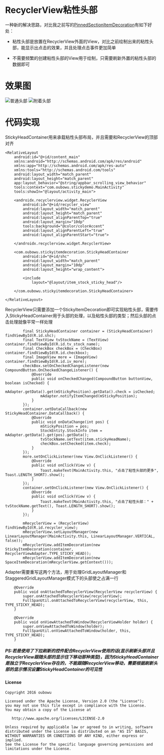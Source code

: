 # RecyclerView粘性头部
一种新的解决思路，对比我之前写的[PinnedSectionItemDecoration](https://github.com/oubowu/PinnedSectionItemDecoration)有如下好处：<p>
- 粘性头部是放置在RecyclerView外面的View，对比之前绘制出来的粘性头部，能显示出点击的效果，并且处理点击事件更加简单<p>
- 不需要频繁的创建粘性头部的View用于绘制，只需要刷新外置的粘性头部的数据即可

# 效果图
![普通头部](http://ww1.sinaimg.cn/large/904ec4b1jw1fbkslqz6ygg20az0m97wh.gif)
![附着头部](http://ww4.sinaimg.cn/large/904ec4b1jw1fbluz259rig20b00m9nj3.gif)<p>

# 代码实现
StickyHeadContainer用来承载粘性头部布局，并且需要和RecyclerView的顶部对齐
```
<RelativeLayout
    android:id="@+id/content_main"
    xmlns:android="http://schemas.android.com/apk/res/android"
    xmlns:app="http://schemas.android.com/apk/res-auto"
    xmlns:tools="http://schemas.android.com/tools"
    android:layout_width="match_parent"
    android:layout_height="match_parent"
    app:layout_behavior="@string/appbar_scrolling_view_behavior"
    tools:context="com.oubowu.stickydemo.MainActivity"
    tools:showIn="@layout/activity_main">

    <androidx.recyclerview.widget.RecyclerView
        android:id="@+id/recycler_view"
        android:layout_width="match_parent"
        android:layout_height="match_parent"
        android:layout_alignParentTop="true"
        android:layout_margin="10dp"
        tools:background="@color/colorAccent"
        android:layout_alignParentLeft="true"
        android:layout_alignParentStart="true">

    </androidx.recyclerview.widget.RecyclerView>

    <com.oubowu.stickyitemdecoration.StickyHeadContainer
        android:id="@+id/shc"
        android:layout_width="match_parent"
        android:layout_margin="10dp"
        android:layout_height="wrap_content">

        <include
            layout="@layout/item_stock_sticky_head"/>

    </com.oubowu.stickyitemdecoration.StickyHeadContainer>

</RelativeLayout>
```

RecyclerView只需要添加一个StickyItemDecoration即可实现粘性头部，需要传入StickyHeadContainer用于头部的处理，以及粘性头部的类型；然后头部的点击处理就像平常一样处理
```
        final StickyHeadContainer container = (StickyHeadContainer) findViewById(R.id.shc);
        final TextView tvStockName = (TextView) container.findViewById(R.id.tv_stock_name);
        final CheckBox checkBox = (CheckBox) container.findViewById(R.id.checkbox);
        final ImageView more = (ImageView) container.findViewById(R.id.iv_more);
        checkBox.setOnCheckedChangeListener(new CompoundButton.OnCheckedChangeListener() {
            @Override
            public void onCheckedChanged(CompoundButton buttonView, boolean isChecked) {
                mAdapter.getData().get(mStickyPosition).getData().check = isChecked;
                mAdapter.notifyItemChanged(mStickyPosition);
            }
        });
        container.setDataCallback(new StickyHeadContainer.DataCallback() {
            @Override
            public void onDataChange(int pos) {
                mStickyPosition = pos;
                StockEntity.StockInfo item = mAdapter.getData().get(pos).getData();
                tvStockName.setText(item.stickyHeadName);
                checkBox.setChecked(item.check);
            }
        });
        more.setOnClickListener(new View.OnClickListener() {
            @Override
            public void onClick(View v) {
                Toast.makeText(MainActivity.this, "点击了粘性头部的更多", Toast.LENGTH_SHORT).show();
            }
        });
        container.setOnClickListener(new View.OnClickListener() {
            @Override
            public void onClick(View v) {
                Toast.makeText(MainActivity.this, "点击了粘性头部：" + tvStockName.getText(), Toast.LENGTH_SHORT).show();
            }
        });

        mRecyclerView = (RecyclerView) findViewById(R.id.recycler_view);
        mRecyclerView.setLayoutManager(new LinearLayoutManager(MainActivity.this, LinearLayoutManager.VERTICAL, false));
        mRecyclerView.addItemDecoration(new StickyItemDecoration(container, RecyclerViewAdapter.TYPE_STICKY_HEAD));
        mRecyclerView.addItemDecoration(new SpaceItemDecoration(mRecyclerView.getContext()));
```
Adapter需要重写这两个方法，用于处理GridLayoutManager和StaggeredGridLayoutManager模式下的头部使之占满一行
```
    @Override
    public void onAttachedToRecyclerView(RecyclerView recyclerView) {
        super.onAttachedToRecyclerView(recyclerView);
        FullSpanUtil.onAttachedToRecyclerView(recyclerView, this, TYPE_STICKY_HEAD);
    }

    @Override
    public void onViewAttachedToWindow(RecyclerViewHolder holder) {
        super.onViewAttachedToWindow(holder);
        FullSpanUtil.onViewAttachedToWindow(holder, this, TYPE_STICKY_HEAD);
    }
```

##### PS:若是使用了下拉刷新的控件配合RecyclerView使用的话(显示刷新头部并且RecyclerView跟随头部的显示往下移动那种类型)，因为StickyHeadContainer是独立于RecyclerView存在的，不能跟随RecyclerView移动，需要根据刷新头部的显示情况设置StickyHeadContainer的可见性

#### License
```
Copyright 2016 oubowu

Licensed under the Apache License, Version 2.0 (the "License");
you may not use this file except in compliance with the License.
You may obtain a copy of the License at

   http://www.apache.org/licenses/LICENSE-2.0

Unless required by applicable law or agreed to in writing, software
distributed under the License is distributed on an "AS IS" BASIS,
WITHOUT WARRANTIES OR CONDITIONS OF ANY KIND, either express or implied.
See the License for the specific language governing permissions and
limitations under the License.
```
